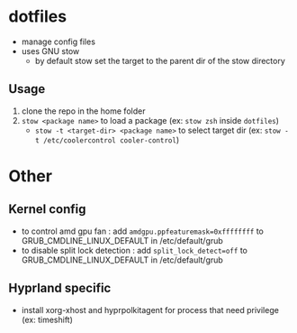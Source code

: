 # dotfiles

- manage config files
- uses GNU stow
  - by default stow set the target to the parent dir of the stow directory

## Usage

1. clone the repo in the home folder
2. `stow <package name>` to load a package (ex: `stow zsh` inside `dotfiles`)
   - `stow -t <target-dir> <package name>` to select target dir (ex: `stow -t /etc/coolercontrol cooler-control`)

# Other

## Kernel config

- to control amd gpu fan : add `amdgpu.ppfeaturemask=0xffffffff` to GRUB_CMDLINE_LINUX_DEFAULT in /etc/default/grub
- to disable split lock detection : add `split_lock_detect=off` to GRUB_CMDLINE_LINUX_DEFAULT in /etc/default/grub

## Hyprland specific

- install xorg-xhost and hyprpolkitagent for process that need privilege (ex: timeshift)
